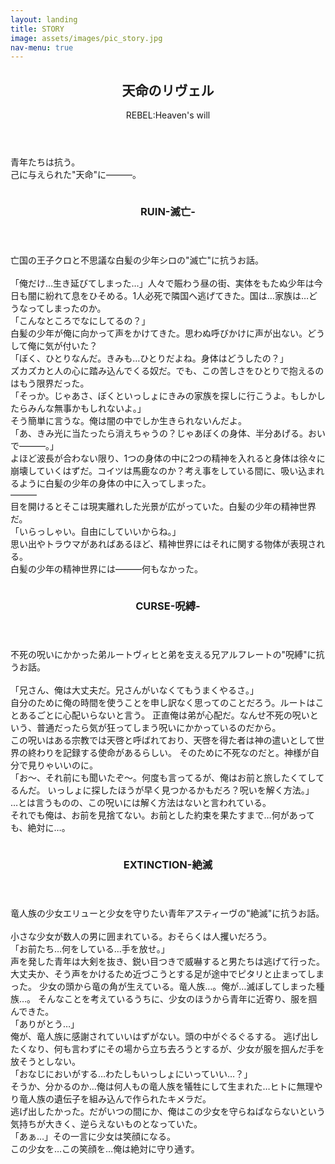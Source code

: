 ```yaml
---
layout: landing
title: STORY
image: assets/images/pic_story.jpg
nav-menu: true
---
```

<!-- Main -->
<div id="main">

<!-- One -->
<section id="one">
	<div class="inner">
		<header class="major">
			<h2>天命のリヴェル</h2>
            <p class="title">REBEL:Heaven's will</p>
		</header>
		<p>青年たちは抗う。<BR>
        己に与えられた"天命"に&#x2015;&#x2015;&#x2015;。</p>
	</div>
</section>

<!-- Two -->
<section id="two" class="spotlights">
	<section>
		<a class="image">
			<img src="{% link assets/images/story_ShiroKuro.jpg %}" alt="" data-position="center center" />
		</a>
		<div class="content">
			<div class="inner">
				<header class="major">
					<h3>RUIN-滅亡-</h3>
				</header>
				<p>亡国の王子クロと不思議な白髪の少年シロの"滅亡"に抗うお話。
                <br><br>「俺だけ…生き延びてしまった…」人々で賑わう昼の街、実体をもたぬ少年は今日も闇に紛れて息をひそめる。1人必死で隣国へ逃げてきた。国は…家族は…どうなってしまったのか。
                    <br>「こんなところでなにしてるの？」
                    <br>白髪の少年が俺に向かって声をかけてきた。思わぬ呼びかけに声が出ない。どうして俺に気が付いた？
                    <br>「ぼく、ひとりなんだ。きみも…ひとりだよね。身体はどうしたの？」
                    <br>ズカズカと人の心に踏み込んでくる奴だ。でも、この苦しさをひとりで抱えるのはもう限界だった。
                    <br>「そっか。じゃあさ、ぼくといっしょにきみの家族を探しに行こうよ。もしかしたらみんな無事かもしれないよ。」
                    <br>そう簡単に言うな。俺は闇の中でしか生きられないんだよ。
                    <br>「あ、きみ光に当たったら消えちゃうの？じゃあぼくの身体、半分あげる。おいで&#x2015;&#x2015;&#x2015;。」
                    <br>よほど波長が合わない限り、1つの身体の中に2つの精神を入れると身体は徐々に崩壊していくはずだ。コイツは馬鹿なのか？考え事をしている間に、吸い込まれるように白髪の少年の身体の中に入ってしまった。
                    <br>&#x2015;&#x2015;&#x2015;
                    <br>目を開けるとそこは現実離れした光景が広がっていた。白髪の少年の精神世界だ。
                    <br>「いらっしゃい。自由にしていいからね。」
                    <br>思い出やトラウマがあればあるほど、精神世界にはそれに関する物体が表現される。
                    <br>白髪の少年の精神世界には&#x2015;&#x2015;&#x2015;何もなかった。</p>
			</div>
		</div>
	</section>
    <section>
		<a class="image">
			<img src="{% link assets/images/story_AlfRoot.PNG %}" alt="" data-position="top center" />
		</a>
		<div class="content">
			<div class="inner">
				<header class="major">
					<h3>CURSE-呪縛-</h3>
				</header>
				<p>不死の呪いにかかった弟ルートヴィヒと弟を支える兄アルフレートの"呪縛"に抗うお話。
                <br><br>「兄さん、俺は大丈夫だ。兄さんがいなくてもうまくやるさ。」
                <br>自分のために俺の時間を使うことを申し訳なく思ってのことだろう。ルートはことあるごとに心配いらないと言う。
                正直俺は弟が心配だ。なんせ不死の呪いという、普通だったら気が狂ってしまう呪いにかかっているのだから。
                <br>この呪いはある宗教では天啓と呼ばれており、天啓を得た者は神の遣いとして世界の終わりを記録する使命があるらしい。
                そのために不死なのだと。神様が自分で見りゃいいのに。
                <br>「お～、それ前にも聞いたぞ～。何度も言ってるが、俺はお前と旅したくてしてるんだ。
                いっしょに探したほうが早く見つかるかもだろ？呪いを解く方法。」
                <br>…とは言うものの、この呪いには解く方法はないと言われている。
                <br>それでも俺は、お前を見捨てない。お前とした約束を果たすまで…何があっても、絶対に…。           
                </p>
			</div>
		</div>
	</section>
    <section>
		<a class="image">
			<img src="{% link assets/images/story_AsEryu.PNG %}" alt="" data-position="25% 25%" />
		</a>
		<div class="content">
			<div class="inner">
				<header class="major">
					<h3>EXTINCTION-絶滅</h3>
				</header>
				<p>竜人族の少女エリューと少女を守りたい青年アスティーヴの"絶滅"に抗うお話。
                <br><br>小さな少女が数人の男に囲まれている。おそらくは人攫いだろう。
                <br>「お前たち…何をしている…手を放せ。」
                <br>声を発した青年は大剣を抜き、鋭い目つきで威嚇すると男たちは逃げて行った。
                <br>大丈夫か、そう声をかけるため近づこうとする足が途中でピタリと止まってしまった。
                少女の頭から竜の角が生えている。竜人族…。俺が…滅ぼしてしまった種族…。
                そんなことを考えているうちに、少女のほうから青年に近寄り、服を掴んできた。
                <br>「ありがとう…」
                <br>俺が、竜人族に感謝されていいはずがない。頭の中がぐるぐるする。
                逃げ出したくなり、何も言わずにその場から立ち去ろうとするが、少女が服を掴んだ手を放そうとしない。
                <br>「おなじにおいがする…わたしもいっしょにいっていい…？」
                <br>そうか、分かるのか…俺は何人もの竜人族を犠牲にして生まれた…ヒトに無理やり竜人族の遺伝子を組み込んで作られたキメラだ。
                <br>逃げ出したかった。だがいつの間にか、俺はこの少女を守らねばならないという気持ちが大きく、逆らえないものとなっていた。
                <br>「あぁ…」その一言に少女は笑顔になる。
                <br>この少女を…この笑顔を…俺は絶対に守り通す。</p>
			</div>
		</div>
	</section>
</section>

</div>
